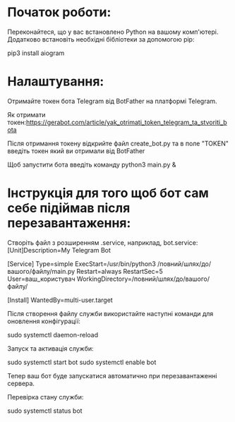 # Початок роботи:

Переконайтеся, що у вас встановлено Python на вашому комп'ютері. Додатково встановіть необхідні бібліотеки за допомогою pip:


pip3 install aiogram

# Налаштування:

Отримайте токен бота Telegram від BotFather на платформі Telegram.

Як отримати токен:https://gerabot.com/article/yak_otrimati_token_telegram_ta_stvoriti_bota

Після отримання токену відкрийте файл create_bot.py та в поле "TOKEN" введіть токен який ви отримали від BotFather

Щоб запустити бота введіть команду python3 main.py &

# Інструкція для того щоб бот сам себе підіймав після перезавантаження:
Створіть файл з розширенням .service, наприклад, bot.service:
[Unit]Description=My Telegram Bot

[Service]
Type=simple
ExecStart=/usr/bin/python3 /повний/шлях/до/вашого/файлу/main.py
Restart=always
RestartSec=5
User=ваш_користувач
WorkingDirectory=/повний/шлях/до/вашого/файлу/

[Install]
WantedBy=multi-user.target

Після створення файлу служби використайте наступні команди для оновлення конфігурації:

sudo systemctl daemon-reload

Запуск та активація служби:

sudo systemctl start bot
sudo systemctl enable bot

Тепер ваш бот буде запускатися автоматично при перезавантаженні сервера.

Перевірка стану служби:

sudo systemctl status bot
